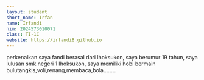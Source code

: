 ```yaml
---
layout: student
short_name: Irfan
name: Irfandi
nim: 2024573010071
class: TI-1C
website: https://irfandi8.github.io
---
```

perkenalkan saya fandi berasal dari lhoksukon, saya berumur 19 tahun, saya lulusan smk negeri 1 lhoksukon, saya memiliki hobi bermain bulutangkis,voli,renang,membaca,bola........
